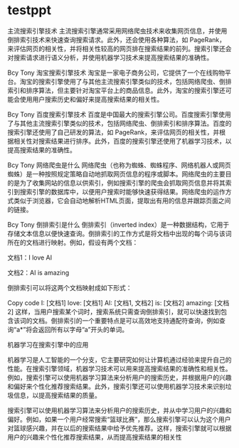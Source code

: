 # testppt
主流搜索引擎技术
主流搜索引擎通常采用网络爬虫技术来收集网页信息，并使用倒排索引技术来快速查询搜索请求。此外，还会使用各种算法，如 PageRank，来评估网页的相关性，并将相关性较高的网页排在搜索结果的前列。搜索引擎还会对搜索请求进行语义分析，并使用机器学习技术来提高搜索结果的准确性。




Bcy Tony
淘宝搜索引擎技术
淘宝是一家电子商务公司，它提供了一个在线购物平台。淘宝的搜索引擎使用了与其他主流搜索引擎类似的技术，包括网络爬虫、倒排索引和排序算法，但主要针对淘宝平台上的商品信息。此外，淘宝的搜索引擎还可能会使用用户搜索历史和偏好来提高搜索结果的相关性。




Bcy Tony
百度搜索引擎技术
百度是中国最大的搜索引擎公司。百度搜索引擎使用了与其他主流搜索引擎类似的技术，包括网络爬虫、倒排索引和排序算法。百度的搜索引擎还使用了自己研发的算法，如 PageRank，来评估网页的相关性，并根据相关性对搜索结果进行排序。此外，百度的搜索引擎还使用了机器学习技术，以提高搜索结果的准确性。




Bcy Tony
网络爬虫是什么
网络爬虫（也称为蜘蛛、蜘蛛程序、网络机器人或网页蜘蛛）是一种按照规定策略自动地抓取网页信息的程序或脚本。网络爬虫的主要目的是为了收集网站的信息以供索引，例如搜索引擎的爬虫会抓取网页信息并将其索引到搜索引擎的数据库中，以便用户搜索时能够快速获得结果。网络爬虫的运作方式类似于浏览器，它会自动地解析HTML页面，提取出有用的信息并跟踪页面之间的链接。




Bcy Tony
倒排索引是什么
倒排索引（inverted index）是一种数据结构，它用于存储文本信息以便快速查询。倒排索引的工作方式是将文档中出现的每个词与该词所在的文档进行映射。例如，假设有两个文档：

文档1：I love AI

文档2：AI is amazing

倒排索引可以将这两个文档映射成如下形式：

Copy code
I: [文档1]
love: [文档1]
AI: [文档1, 文档2]
is: [文档2]
amazing: [文档2]
这样，当用户搜索某个词时，搜索系统只需查询倒排索引，就可以快速找到包含该词的文档。倒排索引的一个重要特点是可以高效地支持通配符查询，例如查询“a*”将会返回所有以字母“a”开头的单词。



机器学习在搜索引擎中的应用

机器学习是人工智能的一个分支，它主要研究如何让计算机通过经验来提升自己的性能。在搜索引擎领域，机器学习技术可以用来提高搜索结果的准确性和相关性。例如，搜索引擎可以使用机器学习算法来分析用户的搜索历史，并根据用户的兴趣和偏好来个性化推荐搜索结果。此外，搜索引擎还可以使用机器学习技术来识别垃圾信息，以提高搜索结果的质量。

搜索引擎可以使用机器学习算法来分析用户的搜索历史，并从中学习用户的兴趣和偏好。例如，如果一个用户经常搜索“篮球比赛”，那么搜索引擎可以认为这个用户对篮球感兴趣，并在以后的搜索结果中给予优先推荐。这样，搜索引擎就可以根据用户的兴趣来个性化推荐搜索结果，从而提高搜索结果的相关性
